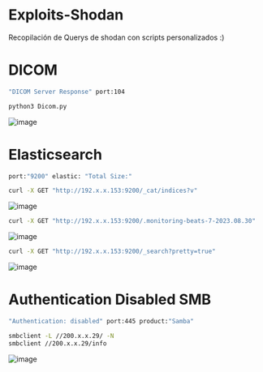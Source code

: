 # Exploits-Shodan

Recopilación de Querys de shodan con scripts personalizados :)

# DICOM 

```sh
"DICOM Server Response" port:104
```
```sh
python3 Dicom.py
```

![image](https://github.com/HernanRodriguez1/Exploits-Shodan/assets/66162160/29f923e0-fbde-4526-a199-fbf71cb5319f)



# Elasticsearch

```sh
port:"9200" elastic: "Total Size:"
```
```sh
curl -X GET "http://192.x.x.153:9200/_cat/indices?v"
```

![image](https://github.com/HernanRodriguez1/Exploits-Shodan/assets/66162160/ee3ab4a1-dd6c-48c6-a111-b31d156e1185)

```sh
curl -X GET "http://192.x.x.153:9200/.monitoring-beats-7-2023.08.30"
```

![image](https://github.com/HernanRodriguez1/Exploits-Shodan/assets/66162160/27f99c76-781d-4402-a1b5-b516e89f5db3)

```sh
curl -X GET "http://192.x.x.153:9200/_search?pretty=true"
```

![image](https://github.com/HernanRodriguez1/Exploits-Shodan/assets/66162160/8d106fb3-f0d7-4865-a9e6-839a04ddd2b7)



# Authentication Disabled SMB

```sh
"Authentication: disabled" port:445 product:"Samba" 
```
```sh
smbclient -L //200.x.x.29/ -N  
smbclient //200.x.x.29/info
```

![image](https://github.com/HernanRodriguez1/Exploits-Shodan/assets/66162160/da427f4b-0f7b-4f2b-9b0e-326da7e78420)

